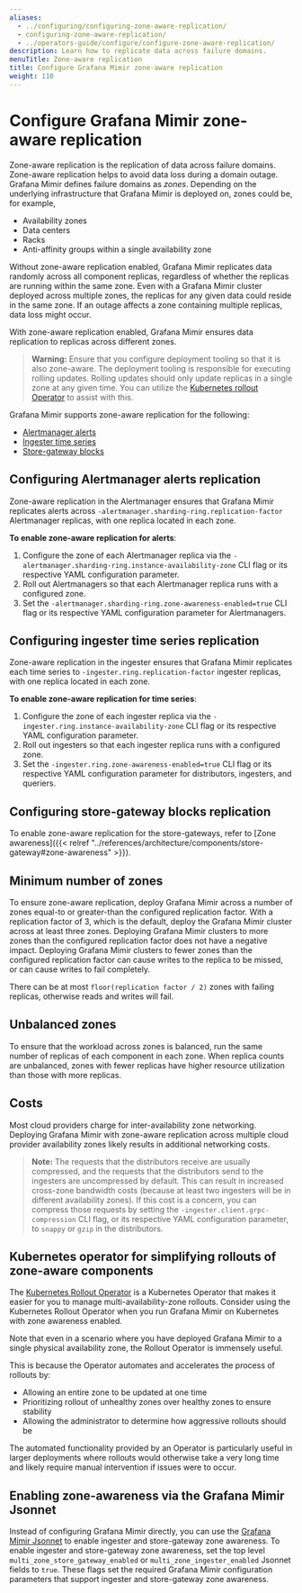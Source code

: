 ```yaml
---
aliases:
  - ../configuring/configuring-zone-aware-replication/
  - configuring-zone-aware-replication/
  - ../operators-guide/configure/configure-zone-aware-replication/
description: Learn how to replicate data across failure domains.
menuTitle: Zone-aware replication
title: Configure Grafana Mimir zone-aware replication
weight: 110
---
```


# Configure Grafana Mimir zone-aware replication

Zone-aware replication is the replication of data across failure domains.
Zone-aware replication helps to avoid data loss during a domain outage.
Grafana Mimir defines failure domains as _zones_. Depending on the underlying infrastructure that Grafana Mimir is deployed on, zones could be, for example,

- Availability zones
- Data centers
- Racks
- Anti-affinity groups within a single availability zone

Without zone-aware replication enabled, Grafana Mimir replicates data randomly across all component replicas, regardless of whether the replicas are running within the same zone.
Even with a Grafana Mimir cluster deployed across multiple zones, the replicas for any given data could reside in the same zone.
If an outage affects a zone containing multiple replicas, data loss might occur.

With zone-aware replication enabled, Grafana Mimir ensures data replication to replicas across different zones.

> **Warning:**
> Ensure that you configure deployment tooling so that it is also zone-aware.
> The deployment tooling is responsible for executing rolling updates.
> Rolling updates should only update replicas in a single zone at any given time.
> You can utilize the [Kubernetes rollout Operator](#kubernetes-operator-for-simplifying-rollouts-of-zone-aware-components) to assist with this.

Grafana Mimir supports zone-aware replication for the following:

- [Alertmanager alerts](#configuring-alertmanager-alerts-replication)
- [Ingester time series](#configuring-ingester-time-series-replication)
- [Store-gateway blocks](#configuring-store-gateway-blocks-replication)

## Configuring Alertmanager alerts replication

Zone-aware replication in the Alertmanager ensures that Grafana Mimir replicates alerts across `-alertmanager.sharding-ring.replication-factor` Alertmanager replicas, with one replica located in each zone.

**To enable zone-aware replication for alerts**:

1. Configure the zone of each Alertmanager replica via the `-alertmanager.sharding-ring.instance-availability-zone` CLI flag or its respective YAML configuration parameter.
1. Roll out Alertmanagers so that each Alertmanager replica runs with a configured zone.
1. Set the `-alertmanager.sharding-ring.zone-awareness-enabled=true` CLI flag or its respective YAML configuration parameter for Alertmanagers.

## Configuring ingester time series replication

Zone-aware replication in the ingester ensures that Grafana Mimir replicates each time series to `-ingester.ring.replication-factor` ingester replicas, with one replica located in each zone.

**To enable zone-aware replication for time series**:

1. Configure the zone of each ingester replica via the `-ingester.ring.instance-availability-zone` CLI flag or its respective YAML configuration parameter.
2. Roll out ingesters so that each ingester replica runs with a configured zone.
3. Set the `-ingester.ring.zone-awareness-enabled=true` CLI flag or its respective YAML configuration parameter for distributors, ingesters, and queriers.

## Configuring store-gateway blocks replication

To enable zone-aware replication for the store-gateways, refer to [Zone awareness]({{< relref "../references/architecture/components/store-gateway#zone-awareness" >}}).

## Minimum number of zones

To ensure zone-aware replication, deploy Grafana Mimir across a number of zones equal-to or greater-than the configured replication factor.
With a replication factor of 3, which is the default, deploy the Grafana Mimir cluster across at least three zones.
Deploying Grafana Mimir clusters to more zones than the configured replication factor does not have a negative impact.
Deploying Grafana Mimir clusters to fewer zones than the configured replication factor can cause writes to the replica to be missed, or can cause writes to fail completely.

There can be at most `floor(replication factor / 2)` zones with failing replicas, otherwise reads and writes will fail.

## Unbalanced zones

To ensure that the workload across zones is balanced, run the same number of replicas of each component in each zone.
When replica counts are unbalanced, zones with fewer replicas have higher resource utilization than those with more replicas.

## Costs

Most cloud providers charge for inter-availability zone networking.
Deploying Grafana Mimir with zone-aware replication across multiple cloud provider availability zones likely results in additional networking costs.

> **Note:** The requests that the distributors receive are usually compressed, and the requests that the distributors send to the ingesters are uncompressed by default.
> This can result in increased cross-zone bandwidth costs (because at least two ingesters will be in different availability zones).
> If this cost is a concern, you can compress those requests by setting the `-ingester.client.grpc-compression` CLI flag, or its respective YAML configuration parameter, to `snappy` or `gzip` in the distributors.

## Kubernetes operator for simplifying rollouts of zone-aware components

The [Kubernetes Rollout Operator](https://github.com/grafana/rollout-operator) is a Kubernetes Operator that makes it easier for you to manage multi-availability-zone rollouts. Consider using the Kubernetes Rollout Operator when you run Grafana Mimir on Kubernetes with zone awareness enabled.

Note that even in a scenario where you have deployed Grafana Mimir to a single physical availability zone, the Rollout Operator is immensely useful.

This is because the Operator automates and accelerates the process of rollouts by:

- Allowing an entire zone to be updated at one time
- Prioritizing rollout of unhealthy zones over healthy zones to ensure stability
- Allowing the administrator to determine how aggressive rollouts should be

The automated functionality provided by an Operator is particularly useful in larger deployments where rollouts would otherwise take a very long time and likely require manual intervention if issues were to occur.

## Enabling zone-awareness via the Grafana Mimir Jsonnet

Instead of configuring Grafana Mimir directly, you can use the [Grafana Mimir Jsonnet](https://github.com/grafana/mimir/tree/main/operations/mimir) to enable ingester and store-gateway zone awareness.
To enable ingester and store-gateway zone awareness, set the top level `multi_zone_store_gateway_enabled` or `multi_zone_ingester_enabled` Jsonnet fields to `true`. These flags set the required Grafana Mimir configuration parameters that support ingester and store-gateway zone awareness.
